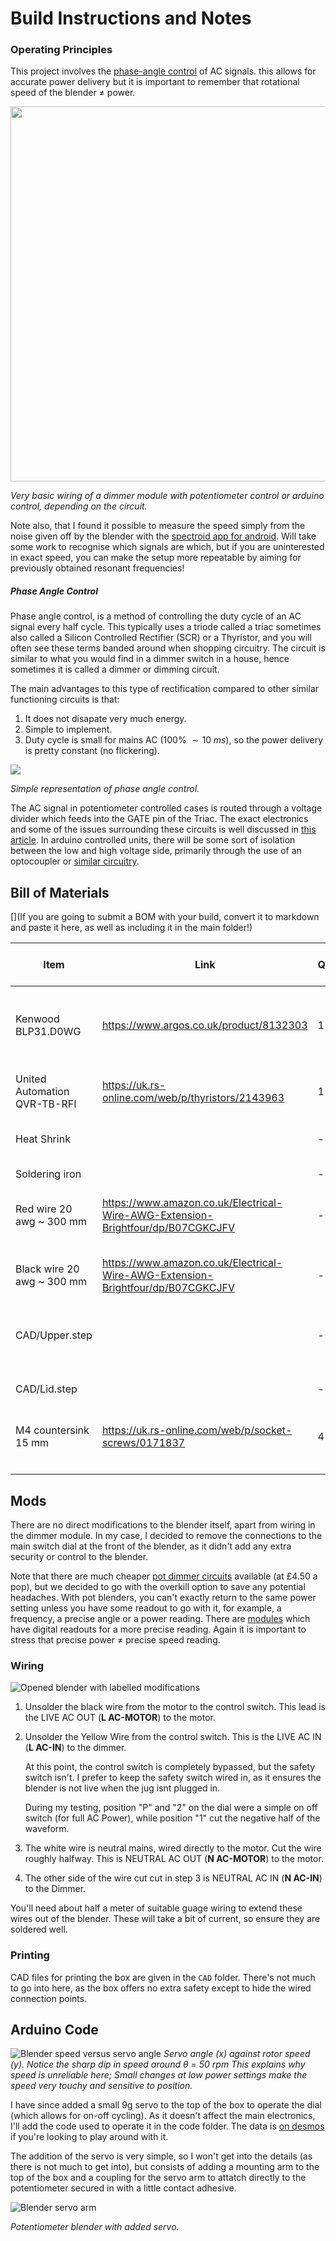 # Build Instructions and Notes

### Operating Principles

This project involves the [phase-angle control](https://electricalacademia.com/electronics/scr-thyristor-phase-control-circuit/) of AC signals. this allows for accurate power delivery but it is important to remember that rotational speed of the blender $\neq$ power.

<img src="./Images/Blender_Motor_Wiring_schem.png"  width="600">

_Very basic wiring of a dimmer module with potentiometer control or arduino control, depending on the circuit._

Note also, that I found it possible to measure the speed simply from the noise given off by the blender with the [spectroid app for android](https://play.google.com/store/apps/details?id=org.intoorbit.spectrum). Will take some work to recognise which signals are which, but if you are uninterested in exact speed, you can make the setup more repeatable by aiming for previously obtained resonant frequencies!

##### Phase Angle Control

Phase angle control, is a method of controlling the duty cycle of an AC signal every half cycle. This typically uses a triode called a triac sometimes also called a Silicon Controlled Rectifier (SCR) or a Thyristor, and you will often see these terms banded around when shopping circuitry. The circuit is similar to what you would find in a dimmer switch in a house, hence sometimes it is called a dimmer or dimming circuit.

The main advantages to this type of rectification compared to other similar functioning circuits is that:

1. It does not disapate very much energy.
2. Simple to implement.
3. Duty cycle is small for mains AC (100% $\sim 10\;ms$), so the power delivery is pretty constant (no flickering).

<img src="https://www.libratherm.com/wp-content/uploads/2020/06/2.1-phase-angle-control-representation.jpg">

_Simple representation of phase angle control._

The AC signal in potentiometer controlled cases is routed through a voltage divider which feeds into the GATE pin of the Triac. The exact electronics and some of the issues surrounding these circuits is well discussed in [this article](https://eepower.com/technical-articles/alternating-current-ac-load-control-with-triacs/#). In arduino controlled units, there will be some sort of isolation between the low and high voltage side, primarily through the use of an optocoupler or [similar circuitry](https://www.circuitar.com/nanoshields/modules/triac/).



## Bill of Materials

[](If you are going to submit a BOM with your build, convert it to markdown and paste it here, as well as including it in the main folder!)

|Item                        |Link                                                                           |Qty|Price per Unit|Cost    |Description                                                 |
|----------------------------|-------------------------------------------------------------------------------|---|--------------|--------|------------------------------------------------------------|
|Kenwood BLP31.D0WG          |https://www.argos.co.uk/product/8132303                                        |1  |£53.00        |£53.00  |Decent blender with good power output at a nice price point.|
|United Automation QVR-TB-RFI|https://uk.rs-online.com/web/p/thyristors/2143963                              |1  |£64.30        |£64.30  |Overkill SCR circuit with potentiometer control.            |
|Heat Shrink                 |                                                                               |-  |-             |-       |To protect soldered collections.                            |
|Soldering iron              |                                                                               |-  |-             |-       |Solder wires together.                                      |
|Red wire 20 awg ~ 300 mm    |https://www.amazon.co.uk/Electrical-Wire-AWG-Extension-Brightfour/dp/B07CGKCJFV|-  |-             |-       |Live wiring, of good gauge to handle the current.           |
|Black wire 20 awg ~ 300 mm  |https://www.amazon.co.uk/Electrical-Wire-AWG-Extension-Brightfour/dp/B07CGKCJFV|-  |-             |-       |Neutral wiring, of good gauge to handle the current.        |
|CAD/Upper.step       |                                                                               |-  |-             |-       |To isolate the live AC and be a little safer.               |
|CAD/Lid.step   |                                                                               |-  |-             |-       |To isolate the live AC and be a little safer.               |
|M4 countersink 15 mm        |https://uk.rs-online.com/web/p/socket-screws/0171837                           |4  |£0.20         |£0.80   |To bolt the potentiometer box lid shut.                     |
|                            |                                                                               |   |              |£118.10 |                                                            |


## Mods

There are no direct modifications to the blender itself, apart from wiring in the dimmer module. In my case, I decided to remove the connections to the main switch dial at the front of the blender, as it didn't add any extra security or control to the blender.

Note that there are much cheaper [pot dimmer circuits](https://www.amazon.co.uk/AITRIP-Control-Controller-Adjustable-Regulator/dp/B08L7NF4Q9) available (at £4.50 a pop), but we decided to go with the overkill option to save any potential headaches. With pot blenders, you can't exactly return to the same power setting unless you have some readout to go with it, for example, a frequency, a precise angle or a power reading. There are [modules](https://www.amazon.co.uk/gp/product/B076VKJM42) which have digital readouts for a more precise reading. Again it is important to stress that precise power $\neq$ precise speed reading.

### Wiring

![Opened blender with labelled modifications](./Images/Hacking_Guide.png)

1.	Unsolder the black wire from the motor to the control switch. This lead is the LIVE AC OUT (**L AC-MOTOR**) to the motor.
2. Unsolder the Yellow Wire from the control switch. This is the LIVE AC IN (**L AC-IN**) to the dimmer.
    
    At this point, the control switch is completely bypassed, but the safety switch isn't. I prefer to keep the safety switch wired in, as it ensures the blender is not live when the jug isnt plugged in.
    
    During my testing, position "P" and "2" on the dial were a simple on off switch (for full AC Power), while position "1" cut the negative half of the waveform.
    
3. The white wire is neutral mains, wired directly to the motor. Cut the wire roughly halfway. This is NEUTRAL AC OUT (**N AC-MOTOR**) to the motor.
4. The other side of the wire cut cut in step 3 is NEUTRAL AC IN (**N AC-IN**) to the Dimmer.

You'll need about half a meter of suitable guage wiring to extend these wires out of the blender. These will take a bit of current, so ensure they are soldered well.

### Printing

CAD files for printing the box are given in the `CAD` folder. There's not much to go into here, as the box offers no extra safety except to hide the wired connection points.


## Arduino Code

![Blender speed versus servo angle](./Images/desmos-graph.png)
_Servo angle (x) against rotor speed (y). Notice the sharp dip in speed around_ $\theta$ _= 50 rpm This explains why speed is unreliable here; Small changes at low power settings make the speed very touchy and sensitive to position._

I have since added a small 9g servo to the top of the box to operate the dial (which allows for on-off cycling). As it doesn't affect the main electronics, I'll add the code used to operate it in the code folder. The data is [on desmos](https://www.desmos.com/calculator/bqjuhv8qqg) if you're looking to play around with it.

The addition of the servo is very simple, so I won't get into the details (as there is not much to get into), but consists of adding a mounting arm to the top of the box and a coupling for the servo arm to attatch directly to the potentiometer secured in with a little contact adhesive.

![Blender servo arm](./Images/Dimmer-v1.png)

_Potentiometer blender with added servo._
